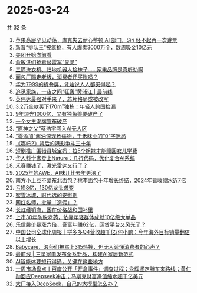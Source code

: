 # 2025-03-24

共 32 条

<!-- BEGIN 36KR -->
<!-- 最后更新时间 2025-03-24 06:15:26 +0800 -->
1. [苹果高层罕见动荡，库克失去耐心整顿 AI 部门，Siri 经不起再一次跳票](https://36kr.com/p/3218168786685063)
1. [新晋“排队王”被疯抢，有人爆卖3000万个，数周吸金10亿元](https://36kr.com/p/3217438381591685)
1. [美团开始向前看](https://36kr.com/p/3217400365403012)
1. [俞敏洪们抢着替雷军“显灵”](https://36kr.com/p/3218556175568003)
1. [三筒洗衣机、扫地机器人捡袜子……家电品牌是真听劝啊](https://36kr.com/p/3217182742432902)
1. [面包厂踢走老板，消费者还买账吗？](https://36kr.com/p/3217438036305410)
1. [华为7999的折叠屏，凭啥说人人都买得起？](https://36kr.com/p/3218324006472841)
1. [追觅家族，一夜之间“狂轰”黄浦江 | 最前线](https://36kr.com/p/3217300641975431)
1. [英伟达最强对手来了，芯片格局或被改写](https://36kr.com/p/3218325170523009)
1. [3.2万全款买下170m²独栋：年轻人跨国捡漏](https://36kr.com/p/3218080589384582)
1. [9年烧光1000亿，又有独角兽要破产了](https://36kr.com/p/3218218156821634)
1. [一个女生潮牌宣布破产](https://36kr.com/p/3217094133271430)
1. [“原神之父”蔡浩宇闯入AI无人区](https://36kr.com/p/3218346434661254)
1. [“零添加”酱油惊现致癌物，千禾味业的“0”字迷局](https://36kr.com/p/3218256651003144)
1. [《哪吒2》背后的港影争斗三十年](https://36kr.com/p/3217242347637891)
1. [短剧推广围猎县城宝妈：拉5个姐妹才能赎回女儿学费](https://36kr.com/p/3217342758440066)
1. [华人科学家登上Nature：几行代码，优化复合AI系统](https://36kr.com/p/3218323655691142)
1. [禾赛赚钱了，激光雷达又行了？](https://36kr.com/p/3217079796770057)
1. [2025年的AWE，AI味儿比去年更浓了](https://36kr.com/p/3217317658332035)
1. [南方小土豆不爱东北面包？桃李面包十年增长终结，2024年营收缩水近7亿](https://36kr.com/p/3217320763034755)
1. [亏损8亿，130亿龙头求变](https://36kr.com/p/3217215050288000)
1. [蜜雪冰城，时代选的安慰剂](https://36kr.com/p/3218173201091715)
1. [网红名师，批量「造假」？](https://36kr.com/p/3218144760646786)
1. [长虹经销商，困在价格战和国补里](https://36kr.com/p/3218323655363717)
1. [上市30年防脱老药，依靠年轻群体成就10亿级大单品](https://36kr.com/p/3218089867774850)
1. [乐信股价暴涨六倍，奇富年赚62亿，网贷平台又风光了？](https://36kr.com/p/3217067566369926)
1. [中国公司全球化周报｜拼多多Q4营收超千亿/何小鹏：今年海外目标销量翻倍以上增长](https://36kr.com/p/3216816677342080)
1. [Babycare、浪莎们被骂上315热搜，但无人读懂消费者的心声？](https://36kr.com/p/3218081799867525)
1. [最前线 | 三星家电发布全系新品，构建AI家居新范式](https://36kr.com/p/3217310645963910)
1. [AI智能体要想行得通，关键在这些地方](https://36kr.com/p/3201225995337348)
1. [一周市场盘点丨百度公开「开盒事件」调查过程；永辉坚定胖东来路线；黄仁勋回应Deepseek冲击；马斯克财富净值缩水超千亿美元](https://36kr.com/p/3218501798398853)
1. [大厂接入DeepSeek，自己的大模型怎么办？](https://36kr.com/p/3218484264438921)
<!-- END 36KR -->